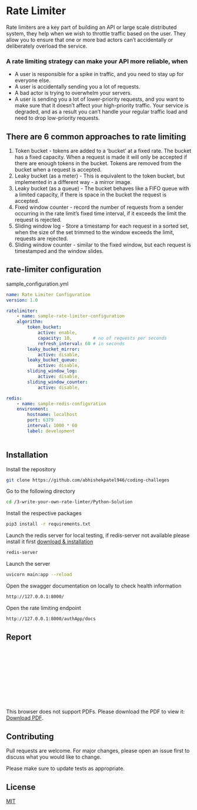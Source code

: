 
# Rate Limiter

Rate limiters are a key part of building an API or large scale distributed system, they help when we wish to throttle traffic based on the user. They allow you to ensure that one or more bad actors can’t accidentally or deliberately overload the service.

### A rate limiting strategy can make your API more reliable, when

- A user is responsible for a spike in traffic, and you need to stay up for everyone else.
- A user is accidentally sending you a lot of requests.
- A bad actor is trying to overwhelm your servers.
- A user is sending you a lot of lower-priority requests, and you want to make sure that it doesn’t affect your high-priority traffic.
Your service is degraded, and as a result you can’t handle your regular traffic load and need to drop low-priority requests.

## There are 6 common approaches to rate limiting

1. Token bucket - tokens are added to a ‘bucket’ at a fixed rate. The bucket has a fixed capacity. When a request is made it will only be accepted if there are enough tokens in the bucket. Tokens are removed from the bucket when a request is accepted.
2. Leaky bucket (as a meter) - This is equivalent to the token bucket, but implemented in a different way - a mirror image.
3. Leaky bucket (as a queue) - The bucket behaves like a FIFO queue with a limited capacity, if there is space in the bucket the request is accepted.
4. Fixed window counter - record the number of requests from a sender occurring in the rate limit’s fixed time interval, if it exceeds the limit the request is rejected.
5. Sliding window log - Store a timestamp for each request in a sorted set, when the size of the set trimmed to the window exceeds the limit, requests are rejected.
6. Sliding window counter - similar to the fixed window, but each request is timestamped and the window slides.

## rate-limiter configuration

sample_configuration.yml

```yml
name: Rate Limiter Configuration
version: 1.0

ratelimiter:
    - name: sample-rate-limiter-configuration
    algorithm:
        token_bucket: 
            active: enable,
            capacity: 10,        # no of requests per seconds
            refresh_interval: 60 # in seconds
        leaky_bucket_mirror:
            active: disable,
        leaky_bucket_queue:
            active: disable,
        sliding_window_log:
            active: disable,
        sliding_window_counter:
            active: disable,

redis:
    - name: sample-redis-configuration
    environment:
        hostname: localhost
        port: 6379
        interval: 1000 * 60
        label: development
    
```

## Installation

Install the repository

```bash
git clone https://github.com/abhishekpatel946/coding-challeges
```

Go to the following directory

```bash
cd /3-write-your-own-rate-limter/Python-Solution
```

Install the respective packages

```bash
pip3 install -r requirements.txt
```

Launch the redis server for local testing, if redis-server not available please install it first [download & installation](https://redis.io/docs/install/install-redis/)

```bash
redis-server
```

Launch the server

```bash
uvicorn main:app --reload
```

Open the swagger documentation on locally to check health information

```bash
http://127.0.0.1:8000/
```

Open the rate limiting endpoint

```bash
http://127.0.0.1:8000/authApp/docs
```

## Report

<object data="output/Rate-Limiter-performance-report.pdf" type="application/pdf" width="700px" height="700px">
    <embed src="output/Rate-Limiter-performance-report.pdf">
        <p>This browser does not support PDFs. Please download the PDF to view it: <a href="output/Rate-Limiter-performance-report.pdf">Download PDF</a>.</p>
    </embed>
</object>

## Contributing

Pull requests are welcome. For major changes, please open an issue first
to discuss what you would like to change.

Please make sure to update tests as appropriate.

## License

[MIT](https://choosealicense.com/licenses/mit/)
